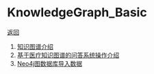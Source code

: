 # KnowledgeGraph_Basic

[返回](../../index.md)

1. [知识图谱介绍](./task01.md) 
2. [基于医疗知识图谱的问答系统操作介绍](./task02.md) 
3. [Neo4j图数据库导入数据](./task03.md) 
